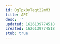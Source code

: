 ```yaml
---
id: OgTpx0yTeqt22mM3
title: API
desc: ''
updated: 1626139774518
created: 1626139774518
stub: true
---
```


